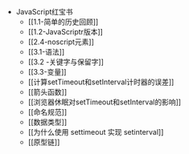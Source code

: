 - JavaScript红宝书
    - [[1.1-简单的历史回顾]]
    - [[1.2-JavaScriptr版本]]
    - [[2.4-noscript元素]]
    - [[3.1-语法]]
    - [[3.2 -关键字与保留字]]
    - [[3.3-变量]]
  - [[计算setTimeout和setInterval计时器的误差]]
  - [[箭头函数]]
  - [[浏览器休眠对setTimeout和setInterval的影响]]
  - [[命名规范]]
  - [[数据类型]]
  - [[为什么使用 settimeout 实现 setinterval]]
  - [[原型链]]
